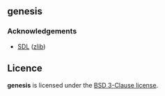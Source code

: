 ## genesis

### Acknowledgements

- [SDL](https://www.libsdl.org) ([zlib](https://www.libsdl.org/license.php))

## Licence

**genesis** is licensed under the [BSD 3-Clause license](LICENSE).

